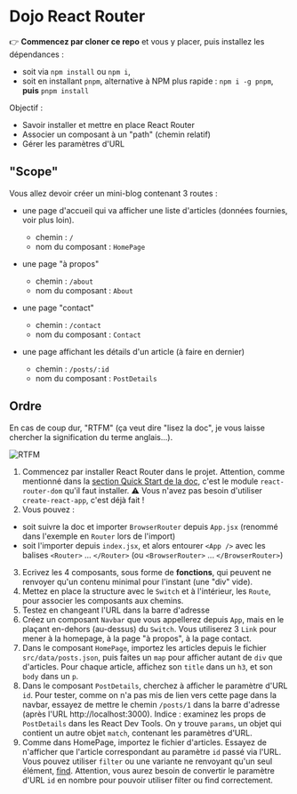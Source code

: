 # Dojo React Router

:point_right: **Commencez par cloner ce repo** et vous y placer, puis installez les dépendances :

- soit via `npm install` ou `npm i`,
- soit en installant `pnpm`, alternative à NPM plus rapide : `npm i -g pnpm`, **puis** `pnpm install`

Objectif :

- Savoir installer et mettre en place React Router
- Associer un composant à un "path" (chemin relatif)
- Gérer les paramètres d'URL

## "Scope"

Vous allez devoir créer un mini-blog contenant 3 routes :

- une page d'accueil qui va afficher une liste d'articles (données fournies, voir plus loin).

  - chemin : `/`
  - nom du composant : `HomePage`

- une page "à propos"

  - chemin : `/about`
  - nom du composant : `About`

- une page "contact"

  - chemin : `/contact`
  - nom du composant : `Contact`

- une page affichant les détails d'un article (à faire en dernier)

  - chemin : `/posts/:id`
  - nom du composant : `PostDetails`

## Ordre

En cas de coup dur, "RTFM" (ça veut dire "lisez la doc", je vous laisse chercher la signification du terme anglais...).

![RTFM](https://binuxlubuntu.files.wordpress.com/2009/10/mao_rtfm_vectorize_by_cmenghi.png)

1. Commencez par installer React Router dans le projet. Attention, comme mentionné dans la [section Quick Start de la doc](https://reactrouter.com/web/guides/quick-start), c'est le module `react-router-dom` qu'il faut installer. :warning: Vous n'avez pas besoin d'utiliser `create-react-app`, c'est déjà fait !
2. Vous pouvez :

- soit suivre la doc et importer `BrowserRouter` depuis `App.jsx` (renommé dans l'exemple en `Router` lors de l'import)
- soit l'importer depuis `index.jsx`, et alors entourer `<App />` avec les balises `<Router>` ... `</Router>` (ou `<BrowserRouter>` ... `</BrowserRouter>`)

3. Ecrivez les 4 composants, sous forme de **fonctions**, qui peuvent ne renvoyer qu'un contenu minimal pour l'instant (une "div" vide).
4. Mettez en place la structure avec le `Switch` et à l'intérieur, les `Route`, pour associer les composants aux chemins.
5. Testez en changeant l'URL dans la barre d'adresse
6. Créez un composant `Navbar` que vous appellerez depuis `App`, mais en le plaçant en-dehors (au-dessus) du `Switch`. Vous utiliserez 3 `Link` pour mener à la homepage, à la page "à propos", à la page contact.
7. Dans le composant `HomePage`, importez les articles depuis le fichier `src/data/posts.json`, puis faites un `map` pour afficher autant de `div` que d'articles. Pour chaque article, affichez son `title` dans un `h3`, et son `body` dans un `p`.
8. Dans le composant `PostDetails`, cherchez à afficher le paramètre d'URL `id`. Pour tester, comme on n'a pas mis de lien vers cette page dans la navbar, essayez de mettre le chemin `/posts/1` dans la barre d'adresse (après l'URL http://localhost:3000). Indice : examinez les props de `PostDetails` dans les React Dev Tools. On y trouve `params`, un objet qui contient un autre objet `match`, contenant les paramètres d'URL.
9. Comme dans HomePage, importez le fichier d'articles. Essayez de n'afficher que l'article correspondant au paramètre `id` passé via l'URL. Vous pouvez utiliser `filter` ou une variante ne renvoyant qu'un seul élément, [find](https://developer.mozilla.org/fr/docs/Web/JavaScript/Reference/Objets_globaux/Array/find). Attention, vous aurez besoin de convertir le paramètre d'URL `id` en nombre pour pouvoir utiliser filter ou find correctement.
